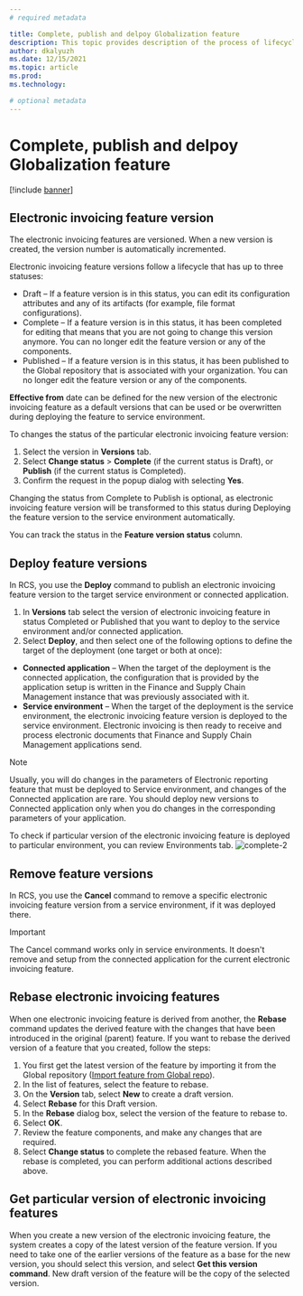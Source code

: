 ```yaml
---
# required metadata

title: Complete, publish and delpoy Globalization feature
description: This topic provides description of the process of lifecycle of Globalization features
author: dkalyuzh
ms.date: 12/15/2021
ms.topic: article
ms.prod: 
ms.technology: 

# optional metadata
---
```


# Complete, publish and delpoy Globalization feature

[!include [banner](../includes/banner.md)]


## Electronic invoicing feature version
The electronic invoicing features are versioned. When a new version is created, the version number is automatically incremented. 

Electronic invoicing feature versions follow a lifecycle that has up to three statuses:
- Draft – If a feature version is in this status, you can edit its configuration attributes and any of its artifacts (for example, file format configurations).
- Complete – If a feature version is in this status, it has been completed for editing that means that you are not going to change this version anymore. You can no longer edit the feature version or any of the components.
- Published – If a feature version is in this status, it has been published to the Global repository that is associated with your organization. You can no longer edit the feature version or any of the components. 

**Effective from** date can be defined for the new version of the electronic invoicing feature as a default versions that can be used or be overwritten during deploying the feature to service environment.

To changes the status of the particular electronic invoicing feature version:
 1. Select the version in **Versions** tab.
 2. Select **Change status** > **Complete** (if the current status is Draft), or **Publish** (if the current status is Completed).
 3. Confirm the request in the popup dialog with selecting **Yes**.

Changing the status from Complete to Publish is optional, as electronic invoicing feature version will be transformed to this status during Deploying the feature version to the service environment automatically.

You can track the status in the **Feature version status** column.

## Deploy feature versions
In RCS, you use the **Deploy** command to publish an electronic invoicing feature version to the target service environment or connected application. 
 1. In **Versions** tab select the version of electronic invoicing feature in status Completed or Published that you want to deploy to the service environment and/or connected application.
 2. Select **Deploy**, and then select one of the following options to define the target of the deployment (one target or both at once):
  - **Connected application** – When the target of the deployment is the connected application, the configuration that is provided by the application setup is written in the Finance and Supply Chain Management instance that was previously associated with it.
  - **Service environment** – When the target of the deployment is the service environment, the electronic invoicing feature version is deployed to the service environment. Electronic invoicing is then ready to receive and process electronic documents that Finance and Supply Chain Management applications send.

> [!NOTE]
> Usually, you will do changes in the parameters of Electronic reporting feature that must be deployed to Service environment, and changes of the Connected application are rare. You should deploy new versions to Connected application only when you do changes in the corresponding parameters of your application.

To check if particular version of the electronic invoicing feature is deployed to particular environment, you can review Environments tab.
![complete-2](https://user-images.githubusercontent.com/78973132/146524914-2c088417-28ba-4bc5-9593-e1c96cd77960.jpg)


## Remove feature versions
In RCS, you use the **Cancel** command to remove a specific electronic invoicing feature version from a service environment, if it was deployed there. 

> [!IMPORTANT]
> The Cancel command works only in service environments. It doesn't remove and setup from the connected application for the current electronic invoicing feature.


## Rebase electronic invoicing features
When one electronic invoicing feature is derived from another, the **Rebase** command updates the derived feature with the changes that have been introduced in the original (parent) feature.
If you want to rebase the derived version of a feature that you created, follow the steps:
 1. You first get the latest version of the feature by importing it from the Global repository ([Import feature from Global repo](e-inv_tut-setup-electronic-invoicing_global-feature_import.md)).
 2. In the list of features, select the feature to rebase.
 3. On the **Version** tab, select **New** to create a draft version.
 4. Select **Rebase** for this Draft version.
 5. In the **Rebase** dialog box, select the version of the feature to rebase to.
 6. Select **OK**.
 7. Review the feature components, and make any changes that are required.
 8. Select **Change status** to complete the rebased feature. When the rebase is completed, you can perform additional actions described above.
	

## Get particular version of electronic invoicing features
When you create a new version of the electronic invoicing feature, the system creates a copy of the latest version of the feature version. If you need to take one of the earlier versions of the feature as a base for the new version, you should select this version, and select **Get this version command**. New draft version of the feature will be the copy of the selected version.
